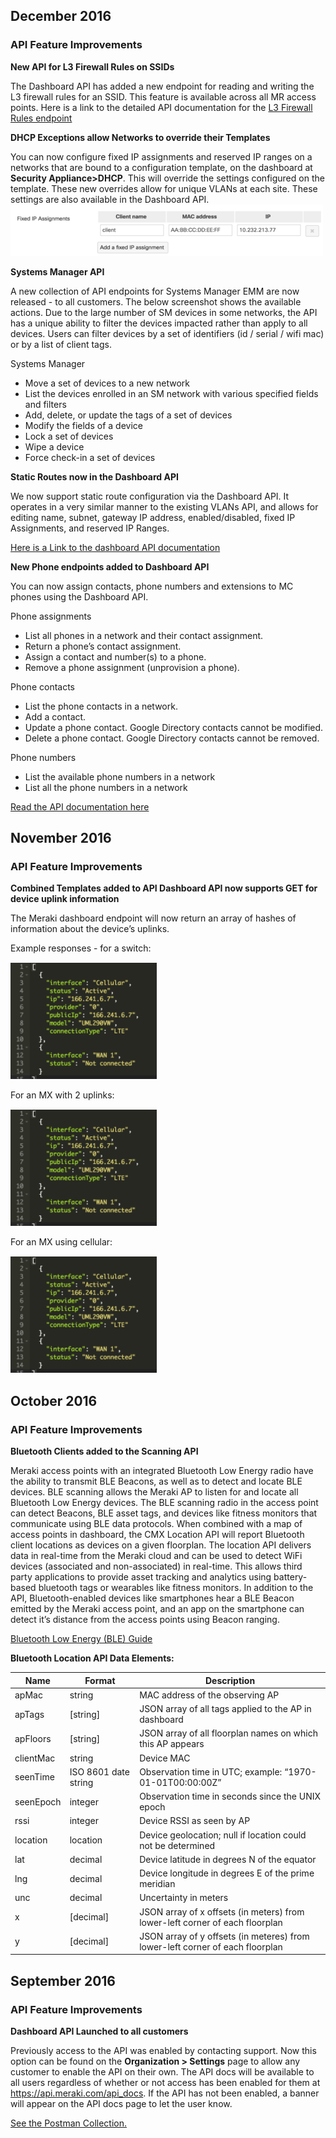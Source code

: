 ## December 2016
### API Feature Improvements
**New API for L3 Firewall Rules on SSIDs**

The Dashboard API has added a new endpoint for reading and writing the L3 firewall rules for an SSID. This feature is available across all MR access points.  Here is a link to the detailed API documentation for the [L3 Firewall Rules endpoint](http://postman.meraki.com)

**DHCP Exceptions allow Networks to override their Templates**

You can now configure fixed IP assignments and reserved IP ranges on a networks that are bound to a configuration template, on the dashboard at **Security Appliance>DHCP**. This will override the settings configured on the template. These new overrides allow for unique VLANs at each site. These settings are also available in the Dashboard API.
![](/images/tumblr_inline_okd2oadjQ91qz98bp_500.png)

**Systems Manager API**

A new collection of API endpoints for Systems Manager EMM are now released - to all customers. The below screenshot shows the available actions. Due to the large number of SM devices in some networks, the API has a unique ability to filter the devices impacted rather than apply to all devices. Users can filter devices by a set of identifiers (id / serial / wifi mac) or by a list of client tags.

Systems Manager

* Move a set of devices to a new network
* List the devices enrolled in an SM network with various specified fields and filters
* Add, delete, or update the tags of a set of devices
* Modify the fields of a device
* Lock a set of devices
* Wipe a device
* Force check-in a set of devices

**Static Routes now in the Dashboard API**

We now support static route configuration via the Dashboard API. It operates in a very similar manner to the existing VLANs API, and allows for editing name, subnet, gateway IP address, enabled/disabled, fixed IP Assignments, and reserved IP Ranges.

[Here is a Link to the dashboard API documentation](http://postman.meraki.com)

**New Phone endpoints added to Dashboard API**

You can now assign contacts, phone numbers and extensions to MC phones using the Dashboard API.

Phone assignments

* List all phones in a network and their contact assignment.
* Return a phone’s contact assignment.
* Assign a contact and number(s) to a phone.
* Remove a phone assignment (unprovision a phone).

Phone contacts

* List the phone contacts in a network.
* Add a contact.
* Update a phone contact. Google Directory contacts cannot be modified.
* Delete a phone contact. Google Directory contacts cannot be removed.

Phone numbers

* List the available phone numbers in a network
* List all the phone numbers in a network

[Read the API documentation here](http://postman.meraki.com)

## November 2016

### API Feature Improvements

**Combined Templates added to API Dashboard API now supports GET for device uplink information**

The Meraki dashboard endpoint will now return an array of hashes of information about the device’s uplinks.

Example responses - for a switch:

![](/images/tumblr_inline_okd26euycx1qz98bp_250.png)

For an MX with 2 uplinks:

![](/images/tumblr_inline_okd26sYy0O1qz98bp_250.png)

For an MX using cellular:

![](/images/tumblr_inline_okd25xzEME1qz98bp_250.png)

## October 2016

### API Feature Improvements

**Bluetooth Clients added to the Scanning API**

Meraki access points with an integrated Bluetooth Low Energy radio have the ability to transmit BLE Beacons, as well as to detect and locate BLE devices. BLE scanning allows the Meraki AP to listen for and locate all Bluetooth Low Energy devices. The BLE scanning radio in the access point can detect Beacons, BLE asset tags, and devices like fitness monitors that communicate using BLE data protocols.
When combined with a map of access points in dashboard, the CMX Location API will report Bluetooth client locations as devices on a given floorplan. The location API delivers data in real-time from the Meraki cloud and can be used to detect WiFi devices (associated and non-associated) in real-time. This allows third party applications to provide asset tracking and analytics using battery-based bluetooth tags or wearables like fitness monitors. In addition to the API, Bluetooth-enabled devices like smartphones hear a BLE Beacon emitted by the Meraki access point, and an app on the smartphone can detect it’s distance from the access points using Beacon ranging.</p>


[Bluetooth Low Energy (BLE) Guide](/meraki/guides/ble-scanning-api/#bluetooth-scanning-api)

**Bluetooth Location API Data Elements:**

|Name   |Format    |Description                    |
|-------|----------|-------------------------------|
|apMac  |string |MAC address of the observing AP   |
|apTags |[string]|JSON array of all tags applied to the AP in dashboard|
|apFloors|[string]|JSON array of all floorplan names on which this AP appears|
|clientMac|string|Device MAC|
|seenTime|ISO 8601 date string|Observation time in UTC; example: “1970-01-01T00:00:00Z”|
|seenEpoch|integer|Observation time in seconds since the UNIX epoch|
|rssi|integer|Device RSSI as seen by AP|
|location|location|Device geolocation; null if location could not be determined|
|lat|decimal|Device latitude in degrees N of the equator|
|lng|decimal|Device longitude in degrees E of the prime meridian|
|unc|decimal|Uncertainty in meters|
|x|[decimal]|JSON array of x offsets (in meters) from lower-left corner of each floorplan|
|y|[decimal]|JSON array of y offsets (in meteres) from lower-left corner of each floorplan|

## September 2016

### API Feature Improvements
**Dashboard API Launched to all customers**

Previously access to the API was enabled by contacting support. Now this option can be found on the **Organization > Settings** page to allow any customer to enable the API on their own.
The API docs will be available to all users regardless of whether or not access has been enabled for them at https://api.meraki.com/api_docs. If the API has not been enabled, a banner will appear on the API docs page to let the user know.

[See the Postman Collection.](http://postman.meraki.com)
